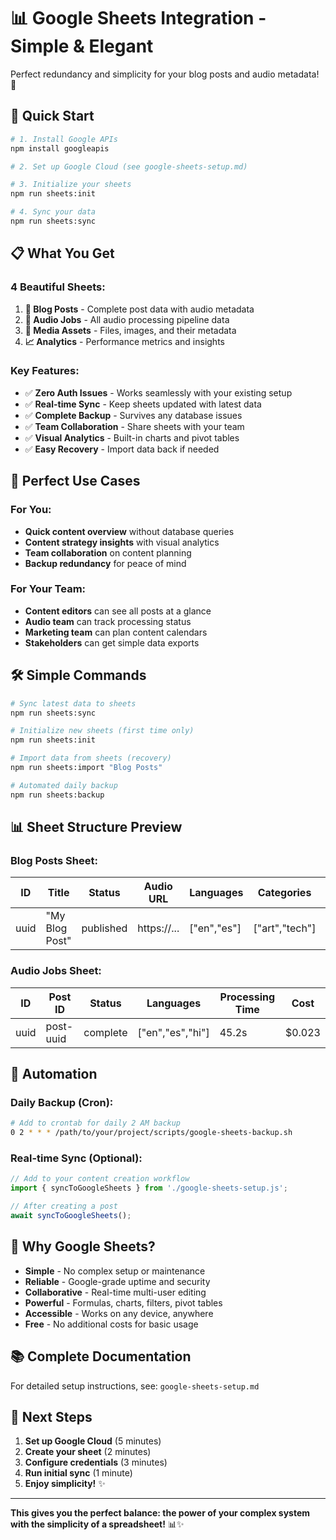 # 📊 Google Sheets Integration - Simple & Elegant

Perfect redundancy and simplicity for your blog posts and audio metadata! 🎉

## 🚀 Quick Start

```bash
# 1. Install Google APIs
npm install googleapis

# 2. Set up Google Cloud (see google-sheets-setup.md)

# 3. Initialize your sheets
npm run sheets:init

# 4. Sync your data
npm run sheets:sync
```

## 📋 What You Get

### 4 Beautiful Sheets:
1. **📝 Blog Posts** - Complete post data with audio metadata
2. **🎵 Audio Jobs** - All audio processing pipeline data
3. **📁 Media Assets** - Files, images, and their metadata
4. **📈 Analytics** - Performance metrics and insights

### Key Features:
- ✅ **Zero Auth Issues** - Works seamlessly with your existing setup
- ✅ **Real-time Sync** - Keep sheets updated with latest data
- ✅ **Complete Backup** - Survives any database issues
- ✅ **Team Collaboration** - Share sheets with your team
- ✅ **Visual Analytics** - Built-in charts and pivot tables
- ✅ **Easy Recovery** - Import data back if needed

## 🎯 Perfect Use Cases

### For You:
- **Quick content overview** without database queries
- **Content strategy insights** with visual analytics
- **Team collaboration** on content planning
- **Backup redundancy** for peace of mind

### For Your Team:
- **Content editors** can see all posts at a glance
- **Audio team** can track processing status
- **Marketing team** can plan content calendars
- **Stakeholders** can get simple data exports

## 🛠️ Simple Commands

```bash
# Sync latest data to sheets
npm run sheets:sync

# Initialize new sheets (first time only)
npm run sheets:init

# Import data from sheets (recovery)
npm run sheets:import "Blog Posts"

# Automated daily backup
npm run sheets:backup
```

## 📊 Sheet Structure Preview

### Blog Posts Sheet:
| ID | Title | Status | Audio URL | Languages | Categories | Word Count |
|----|-------|--------|-----------|-----------|------------|------------|
| uuid | "My Blog Post" | published | https://... | ["en","es"] | ["art","tech"] | 850 |

### Audio Jobs Sheet:
| ID | Post ID | Status | Languages | Processing Time | Cost |
|----|---------|--------|-----------|-----------------|------|
| uuid | post-uuid | complete | ["en","es","hi"] | 45.2s | $0.023 |

## 🔄 Automation

### Daily Backup (Cron):
```bash
# Add to crontab for daily 2 AM backup
0 2 * * * /path/to/your/project/scripts/google-sheets-backup.sh
```

### Real-time Sync (Optional):
```javascript
// Add to your content creation workflow
import { syncToGoogleSheets } from './google-sheets-setup.js';

// After creating a post
await syncToGoogleSheets();
```

## 🎨 Why Google Sheets?

- **Simple** - No complex setup or maintenance
- **Reliable** - Google-grade uptime and security
- **Collaborative** - Real-time multi-user editing
- **Powerful** - Formulas, charts, filters, pivot tables
- **Accessible** - Works on any device, anywhere
- **Free** - No additional costs for basic usage

## 📚 Complete Documentation

For detailed setup instructions, see: `google-sheets-setup.md`

## 🎯 Next Steps

1. **Set up Google Cloud** (5 minutes)
2. **Create your sheet** (2 minutes)
3. **Configure credentials** (3 minutes)
4. **Run initial sync** (1 minute)
5. **Enjoy simplicity!** ✨

---

**This gives you the perfect balance: the power of your complex system with the simplicity of a spreadsheet!** 📊✨
